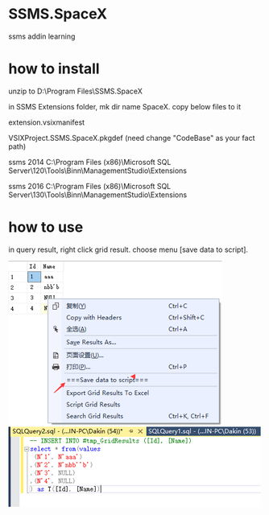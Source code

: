 # SSMS.SpaceX
ssms addin learning

# how to install
unzip to D:\Program Files\SSMS.SpaceX

 in SSMS Extensions folder, mk dir name SpaceX. copy below files to it
 
 extension.vsixmanifest
 
VSIXProject.SSMS.SpaceX.pkgdef (need change "CodeBase" as your fact path)

ssms 2014 C:\Program Files (x86)\Microsoft SQL Server\120\Tools\Binn\ManagementStudio\Extensions 

ssms 2016 C:\Program Files (x86)\Microsoft SQL Server\130\Tools\Binn\ManagementStudio\Extensions 

# how to use
 in query result, right click grid result. choose menu [save data to script].
 
![alt text](doc/1.png)
![alt text](doc/2.png)
